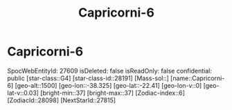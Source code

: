 ﻿---
title: "Capricorni-6"
location: [-22.41,-38.325,1500]
type: Station
tags:
- astro/Star

---

# Capricorni-6

SpocWebEntityId: 27609
isDeleted: false
isReadOnly: false
confidential: public
[star-class::G4]
[star-class-id::28191]
[Mass-sol::]
[name::Capricorni-6]
[geo-alt::1500]
[geo-lon::-38.325]
[geo-lat::-22.41]
[geo-lon-v::0]
[geo-lat-v::0.03]
[bright-min::37]
[bright-max::37]
[Zodiac-index::6]
[ZodiacId::28098]
[NextStarId::27815]


